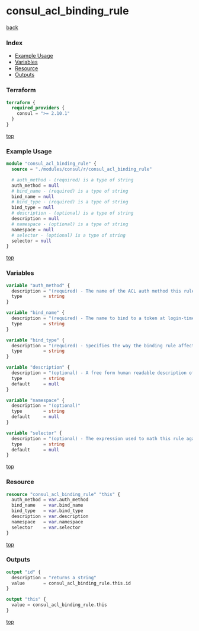 # consul_acl_binding_rule

[back](../consul.md)

### Index

- [Example Usage](#example-usage)
- [Variables](#variables)
- [Resource](#resource)
- [Outputs](#outputs)

### Terraform

```terraform
terraform {
  required_providers {
    consul = ">= 2.10.1"
  }
}
```

[top](#index)

### Example Usage

```terraform
module "consul_acl_binding_rule" {
  source = "./modules/consul/r/consul_acl_binding_rule"

  # auth_method - (required) is a type of string
  auth_method = null
  # bind_name - (required) is a type of string
  bind_name = null
  # bind_type - (required) is a type of string
  bind_type = null
  # description - (optional) is a type of string
  description = null
  # namespace - (optional) is a type of string
  namespace = null
  # selector - (optional) is a type of string
  selector = null
}
```

[top](#index)

### Variables

```terraform
variable "auth_method" {
  description = "(required) - The name of the ACL auth method this rule apply."
  type        = string
}

variable "bind_name" {
  description = "(required) - The name to bind to a token at login-time."
  type        = string
}

variable "bind_type" {
  description = "(required) - Specifies the way the binding rule affects a token created at login."
  type        = string
}

variable "description" {
  description = "(optional) - A free form human readable description of the binding rule."
  type        = string
  default     = null
}

variable "namespace" {
  description = "(optional)"
  type        = string
  default     = null
}

variable "selector" {
  description = "(optional) - The expression used to math this rule against valid identities returned from an auth method validation."
  type        = string
  default     = null
}
```

[top](#index)

### Resource

```terraform
resource "consul_acl_binding_rule" "this" {
  auth_method = var.auth_method
  bind_name   = var.bind_name
  bind_type   = var.bind_type
  description = var.description
  namespace   = var.namespace
  selector    = var.selector
}
```

[top](#index)

### Outputs

```terraform
output "id" {
  description = "returns a string"
  value       = consul_acl_binding_rule.this.id
}

output "this" {
  value = consul_acl_binding_rule.this
}
```

[top](#index)